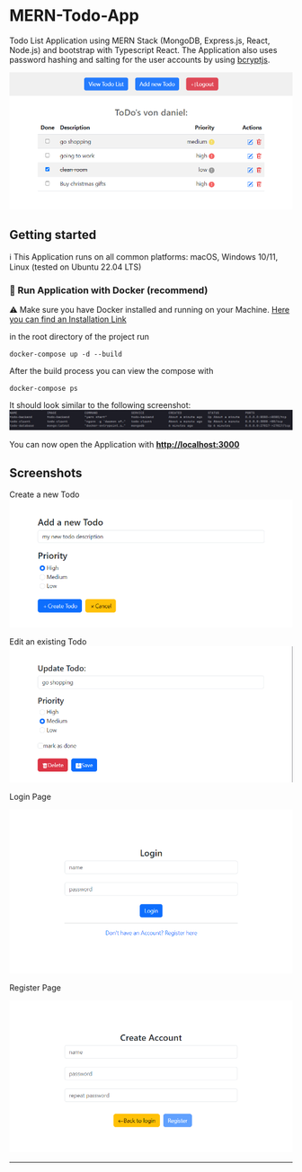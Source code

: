 # MERN-Todo-App 
Todo List Application using MERN Stack (MongoDB, Express.js, React, Node.js) and bootstrap with Typescript React. The Application also uses password hashing and salting for the user accounts by using <a href="https://www.npmjs.com/package/bcryptjs">bcryptjs</a>. 

<img src="screenshots/v1.3.0/TodoList.png">

## Getting started

ℹ️ This Application runs on all common platforms: macOS, Windows 10/11, Linux (tested on Ubuntu 22.04 LTS)



### 🐋 Run Application with Docker (recommend)

⚠ Make sure you have Docker installed and running on your Machine. <a href="https://docs.docker.com/desktop/">Here you can find an Installation Link</a>

in the root directory of the project run 
```shell
docker-compose up -d --build
```

After the build process you can view the compose with
```shell
docker-compose ps
```
It should look similar to the following screenshot:
<img src="screenshots/dockerps.png">

You can now open the Application with 
<a href="http://localhost:3000">**http://localhost:3000**</a>

## Screenshots

Create a new Todo
<img src="screenshots/v1.3.0/newTodo.png">

Edit an existing Todo
<img src="screenshots/v1.3.0/UpdateTodo.png">

Login Page

<img src="screenshots/v1.3.0/loginPage.png">

Register Page

<img src="screenshots/v1.3.0/SignUp.png">

<hr/>


